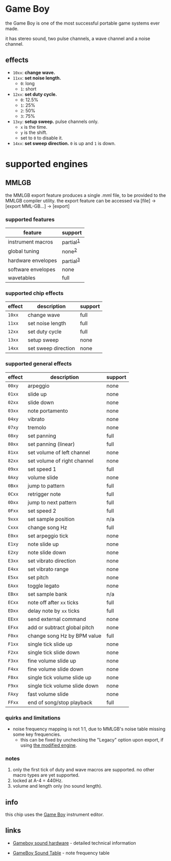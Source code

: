 # Game Boy

the Game Boy is one of the most successful portable game systems ever made.

it has stereo sound, two pulse channels, a wave channel and a noise channel.

## effects

- `10xx`: **change wave.**
- `11xx`: **set noise length.**
  - `0`: long
  - `1`: short
- `12xx`: **set duty cycle.**
  - `0`: 12.5%
  - `1`: 25%
  - `2`: 50%
  - `3`: 75%
- `13xy`: **setup sweep.** pulse channels only.
  - `x` is the time.
  - `y` is the shift.
  - set to `0` to disable it.
- `14xx`: **set sweep direction.** `0` is up and `1` is down.

# supported engines

## MMLGB

the MMLGB export feature produces a single .mml file, to be provided to the MMLGB compiler utility. the export feature can be accessed via [file] -> [export MML-GB...] -> [export]

### supported features

  | feature               | support             |
  | --------------------- | ------------------- |
  | instrument macros     | partial<sup>[1](#notes)</sup> |
  | global tuning         | none<sup>[2](#notes)</sup> |
  | hardware envelopes    | partial<sup>[3](#notes)</sup> |
  | software envelopes    | none                |
  | wavetables            | full                |

### supported chip effects

  | effect | description                 | support |
  | ------ | --------------------------- | ------- |
  | `10xx` | change wave                 | full    |
  | `11xx` | set noise length            | full    |
  | `12xx` | set duty cycle              | full    |
  | `13xx` | setup sweep                 | none    |
  | `14xx` | set sweep direction         | none    |

### supported general effects

  | effect | description                   | support |
  | ------ | ----------------------------- | ------- |
  | `00xy` | arpeggio                      | none    |
  | `01xx` | slide up                      | none    |
  | `02xx` | slide down                    | none    |
  | `03xx` | note portamento               | none    |
  | `04xy` | vibrato                       | none    |
  | `07xy` | tremolo                       | none    |
  | `08xy` | set panning                   | full    |
  | `80xx` | set panning (linear)          | full    |
  | `81xx` | set volume of left channel    | none    |
  | `82xx` | set volume of right channel   | none    |
  | `09xx` | set speed 1                   | full    |
  | `0Axy` | volume slide                  | none    |
  | `0Bxx` | jump to pattern               | full    |
  | `0Cxx` | retrigger note                | full    |
  | `0Dxx` | jump to next pattern          | full    |
  | `0Fxx` | set speed 2                   | full    |
  | `9xxx` | set sample position           | n/a     |
  | `Cxxx` | change song Hz                | full    |
  | `E0xx` | set arpeggio tick             | none    |
  | `E1xy` | note slide up                 | none    |
  | `E2xy` | note slide down               | none    |
  | `E3xx` | set vibrato direction         | none    |
  | `E4xx` | set vibrato range             | none    |
  | `E5xx` | set pitch                     | none    |
  | `EAxx` | toggle legato                 | none    |
  | `EBxx` | set sample bank               | n/a     |
  | `ECxx` | note off after `xx` ticks     | full    |
  | `EDxx` | delay note by `xx` ticks      | full    |
  | `EExx` | send external command         | none    |
  | `EFxx` | add or subtract global pitch  | none    |
  | `F0xx` | change song Hz by BPM value   | full    |
  | `F1xx` | single tick slide up          | none    |
  | `F2xx` | single tick slide down        | none    |
  | `F3xx` | fine volume slide up          | none    |
  | `F4xx` | fine volume slide down        | none    |
  | `F8xx` | single tick volume slide up   | none    |
  | `F9xx` | single tick volume slide down | none    |
  | `FAxy` | fast volume slide             | none    |
  | `FFxx` | end of song/stop playback     | full    |

### quirks and limitations
  - noise frequency mapping is not 1:1, due to MMLGB's noise table missing some key frequencies.
    - this can be fixed by unchecking the "Legacy" option upon export, if using [the modified engine](https://github.com/jimmy-dsi/mmlgb).

### notes
  1. only the first tick of duty and wave macros are supported. no other macro types are yet supported.
  2. locked at A-4 = 440Hz.
  3. volume and length only (no sound length).

## info

this chip uses the [Game Boy](../4-instrument/game-boy.md) instrument editor.

## links

- [Gameboy sound hardware](https://gbdev.gg8.se/wiki/articles/Gameboy_sound_hardware) - detailed technical information

- [GameBoy Sound Table](http://www.devrs.com/gb/files/sndtab.html) - note frequency table
